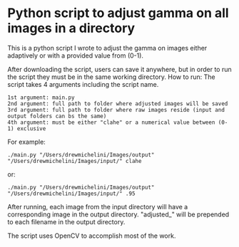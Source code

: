 # Python script to adjust gamma on all images in a directory

This is a python script I wrote to adjust the gamma on images either adaptively or with a provided value from (0-1).

After downloading the script, users can save it anywhere, but in order to run the script they must be in the same working directory. How to run:
The script takes 4 arguments including the script name.

    1st argument: main.py
    2nd argument: full path to folder where adjusted images will be saved
    3rd argument: full path to folder where raw images reside (input and output folders can bs the same)
    4th argument: must be either "clahe" or a numerical value between (0-1) exclusive
    
For example:

    ./main.py "/Users/drewmichelini/Images/output" "/Users/drewmichelini/Images/input/" clahe
    
or:

    ./main.py "/Users/drewmichelini/Images/output" "/Users/drewmichelini/Images/input/" .95
    
  
After running, each image from the input directory will have a corresponding image in the output directory. "adjusted_" will be prepended to each filename in the output directory.

The script uses OpenCV to accomplish most of the work.
  

